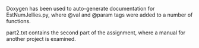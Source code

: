 Doxygen has been used to auto-generate documentation for EstNumJellies.py, where @val and @param tags were added to a number of functions.

part2.txt contains the second part of the assignment, where a manual for another project is examined.
